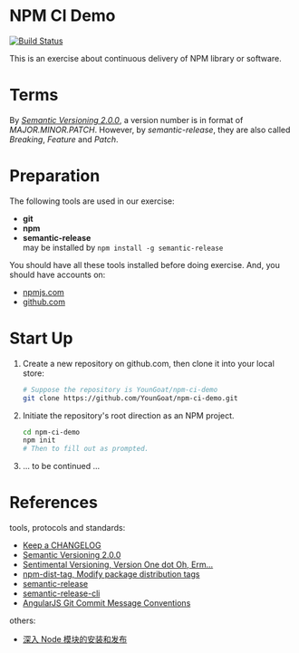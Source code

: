 #   NPM CI Demo

[![Build Status](https://travis-ci.org/YounGoat/npm-ci-demo.svg?branch=master)](https://travis-ci.org/YounGoat/npm-ci-demo)

This is an exercise about continuous delivery of NPM library or software.

#   Terms

By [*Semantic Versioning 2.0.0*](http://semver.org), a version number is in format of *MAJOR.MINOR.PATCH*. However, by *semantic-release*, they are also called *Breaking*, *Feature* and *Patch*.

#	Preparation

The following tools are used in our exercise:

*	__git__
*	__npm__
*	__semantic-release__  
	may be installed by ```npm install -g semantic-release```

You should have all these tools installed before doing exercise. And, you should have accounts on:

*   [npmjs.com](http://www.npmjs.com/)
*   [github.com](http://github.com/)

#   Start Up

1.  Create a new repository on github.com, then clone it into your local store:  
    ```bash
    # Suppose the repository is YounGoat/npm-ci-demo
    git clone https://github.com/YounGoat/npm-ci-demo.git
    ```

2.  Initiate the repository's root direction as an NPM project.
    ```bash
    cd npm-ci-demo
    npm init
    # Then to fill out as prompted.
    ```

3.  ... to be continued ...


#   References

tools, protocols and standards:
*   [Keep a CHANGELOG](http://keepachangelog.com/)
*   [Semantic Versioning 2.0.0](http://semver.org)
*   [Sentimental Versioning, Version One dot Oh, Erm...](http://sentimentalversioning.org)
*   [npm-dist-tag, Modify package distribution tags](https://docs.npmjs.com/cli/dist-tag)
*   [semantic-release](https://github.com/semantic-release/semantic-release)
*   [semantic-release-cli](https://github.com/semantic-release/cli)
*   [AngularJS Git Commit Message Conventions](https://docs.google.com/document/d/1QrDFcIiPjSLDn3EL15IJygNPiHORgU1_OOAqWjiDU5Y/edit)

others:
*   [深入 Node 模块的安装和发布](https://segmentfault.com/a/1190000004221514)
